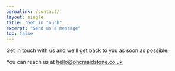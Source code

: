 ```yaml
---
permalink: /contact/
layout: single
title: "Get in touch"
excerpt: "Send us a message"
toc: false
---
```


Get in touch with us and we'll get back to you as soon as possible.

You can reach us at [hello@phcmaidstone.co.uk](mailto:hello@phcmaidstone.co.uk)